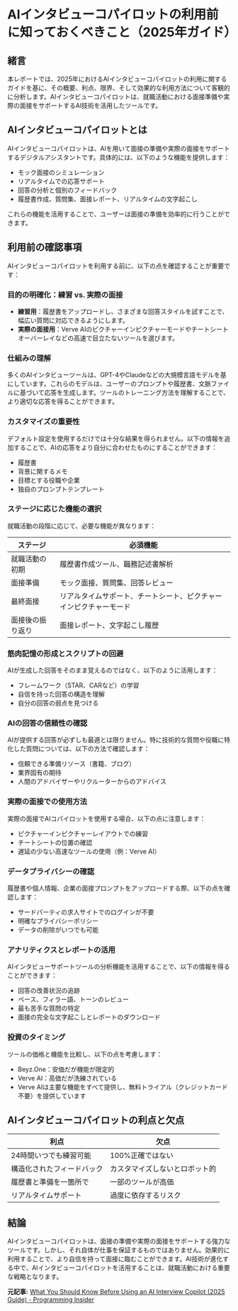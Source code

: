 # AIインタビューコパイロットの利用前に知っておくべきこと（2025年ガイド）

## 緒言

本レポートでは、2025年におけるAIインタビューコパイロットの利用に関するガイドを基に、その概要、利点、限界、そして効果的な利用方法について客観的に分析します。AIインタビューコパイロットは、就職活動における面接準備や実際の面接をサポートするAI技術を活用したツールです。

## AIインタビューコパイロットとは

AIインタビューコパイロットは、AIを用いて面接の準備や実際の面接をサポートするデジタルアシスタントです。具体的には、以下のような機能を提供します：

- モック面接のシミュレーション
- リアルタイムでの応答サポート
- 回答の分析と個別のフィードバック
- 履歴書作成、質問集、面接レポート、リアルタイムの文字起こし

これらの機能を活用することで、ユーザーは面接の準備を効率的に行うことができます。

## 利用前の確認事項

AIインタビューコパイロットを利用する前に、以下の点を確認することが重要です：

### 目的の明確化：練習 vs. 実際の面接

- **練習用**：履歴書をアップロードし、さまざまな回答スタイルを試すことで、幅広い質問に対応できるようにします。
- **実際の面接用**：Verve AIのピクチャーインピクチャーモードやチートシートオーバーレイなどの高速で目立たないツールを選びます。

### 仕組みの理解

多くのAIインタビューツールは、GPT-4やClaudeなどの大規模言語モデルを基にしています。これらのモデルは、ユーザーのプロンプトや履歴書、文脈ファイルに基づいて応答を生成します。ツールのトレーニング方法を理解することで、より適切な応答を得ることができます。

### カスタマイズの重要性

デフォルト設定を使用するだけでは十分な結果を得られません。以下の情報を追加することで、AIの応答をより自分に合わせたものにすることができます：

- 履歴書
- 背景に関するメモ
- 目標とする役職や企業
- 独自のプロンプトテンプレート

### ステージに応じた機能の選択

就職活動の段階に応じて、必要な機能が異なります：

| ステージ | 必須機能 |
|---|---|
| 就職活動の初期 | 履歴書作成ツール、職務記述書解析 |
| 面接準備 | モック面接、質問集、回答レビュー |
| 最終面接 | リアルタイムサポート、チートシート、ピクチャーインピクチャーモード |
| 面接後の振り返り | 面接レポート、文字起こし履歴 |

### 筋肉記憶の形成とスクリプトの回避

AIが生成した回答をそのまま覚えるのではなく、以下のように活用します：

- フレームワーク（STAR、CARなど）の学習
- 自信を持った回答の構造を理解
- 自分の回答の弱点を見つける

### AIの回答の信頼性の確認

AIが提供する回答が必ずしも最適とは限りません。特に技術的な質問や役職に特化した質問については、以下の方法で確認します：

- 信頼できる準備リソース（書籍、ブログ）
- 業界固有の期待
- 人間のアドバイザーやリクルーターからのアドバイス

### 実際の面接での使用方法

実際の面接でAIコパイロットを使用する場合、以下の点に注意します：

- ピクチャーインピクチャーレイアウトでの練習
- チートシートの位置の確認
- 遅延の少ない高速なツールの使用（例：Verve AI）

### データプライバシーの確認

履歴書や個人情報、企業の面接プロンプトをアップロードする際、以下の点を確認します：

- サードパーティの求人サイトでのログインが不要
- 明確なプライバシーポリシー
- データの削除がいつでも可能

### アナリティクスとレポートの活用

AIインタビューサポートツールの分析機能を活用することで、以下の情報を得ることができます：

- 回答の改善状況の追跡
- ペース、フィラー語、トーンのレビュー
- 最も苦手な質問の特定
- 面接の完全な文字起こしとレポートのダウンロード

### 投資のタイミング

ツールの価格と機能を比較し、以下の点を考慮します：

- Beyz.One：安価だが機能が限定的
- Verve AI：高価だが洗練されている
- Verve AIは主要な機能をすべて提供し、無料トライアル（クレジットカード不要）を提供しています

## AIインタビューコパイロットの利点と欠点

| 利点 | 欠点 |
|---|---|
| 24時間いつでも練習可能 | 100%正確ではない |
| 構造化されたフィードバック | カスタマイズしないとロボット的 |
| 履歴書と準備を一箇所で | 一部のツールが高価 |
| リアルタイムサポート | 過度に依存するリスク |

## 結論

AIインタビューコパイロットは、面接の準備や実際の面接をサポートする強力なツールです。しかし、それ自体が仕事を保証するものではありません。効果的に利用することで、より自信を持って面接に臨むことができます。AI技術が進化する中で、AIインタビューコパイロットを活用することは、就職活動における重要な戦略となります。

**元記事:** [What You Should Know Before Using an AI Interview Copilot (2025 Guide) - Programming Insider](https://programminginsider.com/what-you-should-know-before-using-an-ai-interview-copilot-2025-guide/)
